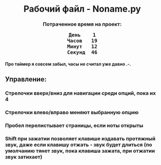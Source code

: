 <h1><center>Рабочий файл - Noname.py</center></h1><h3><center>Потраченное время на проект:</center><center><pre>День	1
Часов	19
Минут	12
Секунд	46</pre></center></h3><h4>Про таймер я совсем забыл, часы не считал уже давно .-.</h4><h2>Управление:</h2><h3>Стрелочки вверх/вниз для навигации среди опций, пока их 4</h3><h3>Стрелочки влево/вправо меняют выбранную опцию</h3><h3>Пробел перелистывает страницы, если ноты открыты</h3><h3>Shift при зажатии позволяет клавише издавать протяжный звук, даже если клавишу отжать - звук будет длиться (по умолчанию тянет звук, пока клавиша зажата, при отжатии звук затихает)</h3>